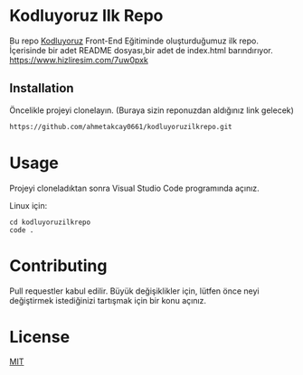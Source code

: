 # Kodluyoruz Ilk Repo
Bu repo [Kodluyoruz](https://www.kodluyoruz.org/) Front-End Eğitiminde oluşturduğumuz ilk repo. İçerisinde bir adet README dosyası,bir adet de index.html barındırıyor.
https://www.hizliresim.com/7uw0pxk
## Installation
Öncelikle projeyi clonelayın. (Buraya sizin reponuzdan aldığınız link gelecek)
```bash
https://github.com/ahmetakcay0661/kodluyoruzilkrepo.git
```

# Usage
Projeyi cloneladıktan sonra Visual Studio Code programında açınız.

Linux için: 
```linux
cd kodluyoruzilkrepo
code .
```

# Contributing
Pull requestler kabul edilir. Büyük değişiklikler için, lütfen önce neyi değiştirmek istediğinizi tartışmak için bir konu açınız.

# License
[MIT](https://choosealicense.com/licenses/mit/)
